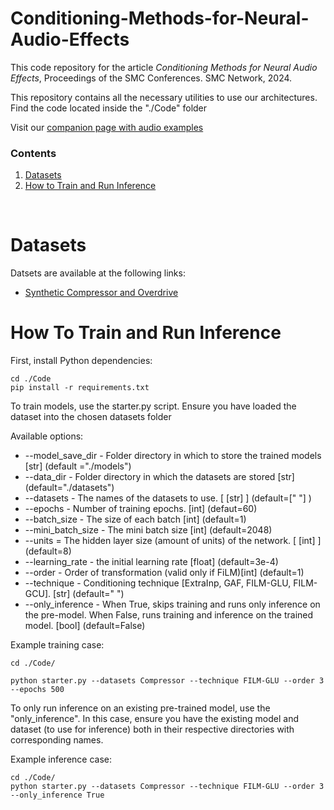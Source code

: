 # Conditioning-Methods-for-Neural-Audio-Effects

This code repository for the article _Conditioning Methods for Neural Audio Effects_, Proceedings of the SMC Conferences. SMC Network, 2024.

This repository contains all the necessary utilities to use our architectures. Find the code located inside the "./Code" folder

Visit our [companion page with audio examples](https://riccardovib.github.io/Conditioning-Methods-for-Neural-Audio-Effects_pages/)

### Contents

1. [Datasets](#datasets)
2. [How to Train and Run Inference](#how-to-train-and-run-inference)

<br/>

# Datasets

Datsets are available at the following links:
- [Synthetic Compressor and Overdrive](https://www.kaggle.com/datasets/riccardosimionato/compressor-and-overdrive-audio-effect-datasets)

# How To Train and Run Inference 

First, install Python dependencies:
```
cd ./Code
pip install -r requirements.txt
```

To train models, use the starter.py script.
Ensure you have loaded the dataset into the chosen datasets folder

Available options: 
* --model_save_dir - Folder directory in which to store the trained models [str] (default ="./models")
* --data_dir - Folder directory in which the datasets are stored [str] (default="./datasets")
* --datasets - The names of the datasets to use. [ [str] ] (default=[" "] )
* --epochs - Number of training epochs. [int] (defaut=60)
* --batch_size - The size of each batch [int] (default=1)
* --mini_batch_size - The mini batch size [int] (default=2048)
* --units = The hidden layer size (amount of units) of the network. [ [int] ] (default=8)
* --learning_rate - the initial learning rate [float] (default=3e-4)
* --order - Order of transformation (valid only if FiLM)[int] (default=1)
* --technique - Conditioning technique [ExtraInp, GAF, FILM-GLU, FILM-GCU]. [str] (default=" ")
* --only_inference - When True, skips training and runs only inference on the pre-model. When False, runs training and inference on the trained model. [bool] (default=False)

Example training case: 
```
cd ./Code/

python starter.py --datasets Compressor --technique FILM-GLU --order 3 --epochs 500 
```

To only run inference on an existing pre-trained model, use the "only_inference". In this case, ensure you have the existing model and dataset (to use for inference) both in their respective directories with corresponding names.

Example inference case:
```
cd ./Code/
python starter.py --datasets Compressor --technique FILM-GLU --order 3 --only_inference True
```